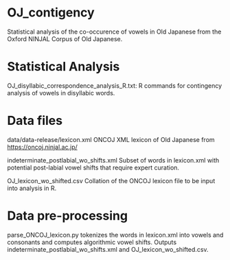 # OJ_contigency
Statistical analysis of the co-occurence of vowels in Old Japanese from the Oxford NINJAL Corpus of Old Japanese.

Statistical Analysis
=============================================
OJ_disyllabic_correspondence_analysis_R.txt: 
   R commands for contingency analysis of vowels in disyllabic words.

Data files
=============================================
data/data-release/lexicon.xml
   ONCOJ XML lexicon of Old Japanese from https://oncoj.ninjal.ac.jp/
   
indeterminate_postlabial_wo_shifts.xml
   Subset of words in lexicon.xml with potential post-labial vowel shifts that require expert curation.

OJ_lexicon_wo_shifted.csv
   Collation of the ONCOJ lexicon file to be input into analysis in R.

Data pre-processing
=============================================
parse_ONCOJ_lexicon.py
   tokenizes the words in lexicon.xml into vowels and consonants and computes
   algorithmic vowel shifts. Outputs indeterminate_postlabial_wo_shifts.xml and 
   OJ_lexicon_wo_shifted.csv.
